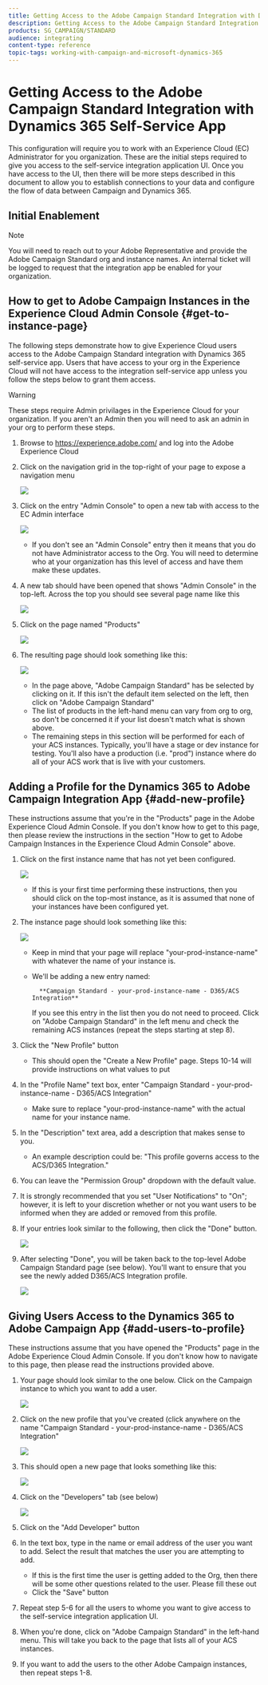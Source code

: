```yaml
---
title: Getting Access to the Adobe Campaign Standard Integration with Dynamics 365 Self-Service App
description: Getting Access to the Adobe Campaign Standard Integration with Dynamics 365 Self-Service App
products: SG_CAMPAIGN/STANDARD
audience: integrating
content-type: reference
topic-tags: working-with-campaign-and-microsoft-dynamics-365
---
```


# Getting Access to the Adobe Campaign Standard Integration with Dynamics 365 Self-Service App

This configuration will require you to work with an Experience Cloud (EC) Administrator for you organization.   These are the initial steps required to give you access to the self-service integration application UI.   Once you have access to the UI, then there will be more steps described in this document to allow you to establish connections to your data and configure the flow of data between Campaign and Dynamics 365.

## Initial Enablement

>[!NOTE]
>
>You will need to reach out to your Adobe Representative and provide the Adobe Campaign Standard org and instance names. An internal ticket will be logged to request that the integration app be enabled for your organization.

## How to get to Adobe Campaign Instances in the Experience Cloud Admin Console {#get-to-instance-page}

The following steps demonstrate how to give Experience Cloud users access to the Adobe Campaign Standard integration with Dynamics 365 self-service app.   Users that have access to your org in the Experience Cloud will not have access to the integration self-service app unless you follow the steps below to grant them access.

>[!WARNING]
>
> These steps require Admin privilages in the Experience Cloud for your organization. If you aren't an Admin then you will need to ask an admin in your org to perform these steps.

1. Browse to https://experience.adobe.com/ and log into the Adobe Experience Cloud
1. Click on the navigation grid in the top-right of your page to expose a navigation menu

   ![](assets/d365-to-acs-access-2.png)

1. Click on the entry "Admin Console" to open a new tab with access to the EC Admin interface

   ![](assets/d365-to-acs-access-3.png)

   * If you don't see an "Admin Console" entry then it means that you do not have Administrator access to the Org. You will need to determine who at your organization has this level of access and have them make these updates.

1. A new tab should have been opened that shows "Admin Console" in the top-left.    Across the top you should see several page name like this

   ![](assets/d365-to-acs-access-4.png)

1. Click on the page named "Products"

   ![](assets/d365-to-acs-access-5.png)

1. The resulting page should look something like this:

   ![](assets/d365-to-acs-access-6.png)

   * In the page above, "Adobe Campaign Standard" has be selected by clicking on it. If this isn't the default item selected on the left, then click on "Adobe Campaign Standard"
   * The list of products in the left-hand menu can vary from org to org, so don't be concerned it if your list doesn't match what is shown above.
   * The remaining steps in this section will be performed for each of your ACS instances. Typically, you'll have a stage or dev instance for testing. You'll also have a production (i.e. "prod") instance where do all of your ACS work that is live with your customers.

## Adding a Profile for the Dynamics 365 to Adobe Campaign Integration App {#add-new-profile}  

These instructions assume that you're in the "Products" page in the Adobe Experience Cloud Admin Console. If you don't know how to get to this page, then please review the instructions in the section "How to get to Adobe Campaign Instances in the Experience Cloud Admin Console" above.

1. Click on the first instance name that has not yet been configured.

    ![](assets/d365-to-acs-access-6.png)

   * If this is your first time performing these instructions, then you should click on the top-most instance, as it is assumed that none of your instances have been configured yet.

1. The instance page should look something like this:

   ![](assets/d365-to-acs-access-8.png)

   * Keep in mind that your page will replace "your-prod-instance-name" with whatever the name of your instance is.
   * We'll be adding a new entry named: 

           **Campaign Standard - your-prod-instance-name - D365/ACS Integration**

     If you see this entry in the list then you do not need to proceed. Click on "Adobe Campaign Standard" in the left menu and check the remaining ACS instances (repeat the steps starting at step 8).

1. Click the "New Profile" button

   * This should open the "Create a New Profile" page. Steps 10-14 will provide instructions on what values to put

1. In the "Profile Name" text box, enter "Campaign Standard - your-prod-instance-name - D365/ACS Integration"

   * Make sure to replace "your-prod-instance-name" with the actual name for your instance name.

1. In the "Description" text area, add a description that makes sense to you.

   * An example description could be: "This profile governs access to the ACS/D365 Integration."

1. You can leave the "Permission Group" dropdown with the default value.

1. It is strongly recommended that you set "User Notifications" to "On"; however, it is left to your discretion whether or not you want users to be informed when they are added or removed from this profile.

1. If your entries look similar to the following, then click the "Done" button.

   ![](assets/d365-to-acs-access-14.png)

1. After selecting "Done", you will be taken back to the top-level Adobe Campaign Standard page (see below). You'll want to ensure that you see the newly added D365/ACS Integration profile.

   ![](assets/d365-to-acs-access-15.png)

## Giving Users Access to the Dynamics 365 to Adobe Campaign App {#add-users-to-profile}

These instructions assume that you have opened the "Products" page in the Adobe Experience Cloud Admin Console. If you don't know how to navigate to this page, then please read the instructions provided above.

1. Your page should look similar to the one below.  Click on the Campaign instance to which you want to add a user.

   ![](assets/d365-to-acs-access-6.png)

1. Click on the new profile that you've created (click anywhere on the name
   "Campaign Standard - your-prod-instance-name - D365/ACS Integration"

   ![](assets/d365-to-acs-access-15.png)

1. This should open a new page that looks something like this:

   ![](assets/d365-to-acs-access-17.png)

1. Click on the "Developers" tab (see below)

   ![](assets/d365-to-acs-access-18.png)

1. Click on the "Add Developer" button

1. In the text box, type in the name or email address of the user you want to add.  Select the result that matches the user you are attempting to add.
   * If this is the first time the user is getting added to the Org, then there will be some other questions related to the user. Please fill these out
   * Click the "Save" button 

1. Repeat step 5-6 for all the users to whome you want to give access to the self-service integration application UI.

1. When you're done, click on "Adobe Campaign Standard" in the left-hand menu. This will take you back to the page that lists all of your ACS instances.

1. If you want to add the users to the other Adobe Campaign instances, then repeat steps 1-8.
